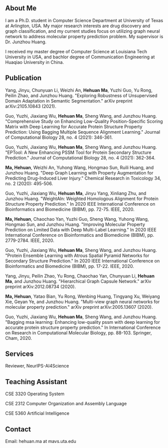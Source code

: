 ## About Me

I am a Ph.D. student in Computer Science Department at University of Texas at Arlington, USA. My major research interests are drug discovery and graph classification, and my current studies focus on utilizing graph neural network to address molecular property prediction problem. My supervisor is Dr. Junzhou Huang.

I received my master degree of Computer Science at Louisiana Tech University in USA, and bachlor degree of Communication Engineering at Huaqiao University in China.

## Publication
Yang, Jinyu, Chunyuan Li, Weizhi An, **Hehuan Ma**, Yuzhi Guo, Yu Rong, Peilin Zhao, and Junzhou Huang. "Exploring Robustness of Unsupervised Domain Adaptation in Semantic Segmentation." arXiv preprint arXiv:2105.10843 (2021).

Guo, Yuzhi, Jiaxiang Wu, **Hehuan Ma**, Sheng Wang, and Junzhou Huang. "Comprehensive Study on Enhancing Low-Quality Position-Specific Scoring Matrix with Deep Learning for Accurate Protein Structure Property Prediction: Using Bagging Multiple Sequence Alignment Learning." Journal of Computational Biology 28, no. 4 (2021): 346-361.

Guo, Yuzhi, Jiaxiang Wu, **Hehuan Ma**, Sheng Wang, and Junzhou Huang. "EPTool: A New Enhancing PSSM Tool for Protein Secondary Structure Prediction." Journal of Computational Biology 28, no. 4 (2021): 362-364.

**Ma, Hehuan**, Weizhi An, Yuhong Wang, Hongmao Sun, Ruili Huang, and Junzhou Huang. "Deep Graph Learning with Property Augmentation for Predicting Drug-Induced Liver Injury." Chemical Research in Toxicology 34, no. 2 (2020): 495-506.

Guo, Yuzhi, Jiaxiang Wu, **Hehuan Ma**, Jinyu Yang, Xinliang Zhu, and Junzhou Huang. "WeightAln: Weighted Homologous Alignment for Protein Structure Property Prediction." In 2020 IEEE International Conference on Bioinformatics and Biomedicine (BIBM), pp. 72-75. IEEE, 2020.

**Ma, Hehuan**, Chaochao Yan, Yuzhi Guo, Sheng Wang, Yuhong Wang, Hongmao Sun, and Junzhou Huang. "Improving Molecular Property Prediction on Limited Data with Deep Multi-Label Learning." In 2020 IEEE International Conference on Bioinformatics and Biomedicine (BIBM), pp. 2779-2784. IEEE, 2020.

Guo, Yuzhi, Jiaxiang Wu, **Hehuan Ma**, Sheng Wang, and Junzhou Huang. "Protein Ensemble Learning with Atrous Spatial Pyramid Networks for Secondary Structure Prediction." In 2020 IEEE International Conference on Bioinformatics and Biomedicine (BIBM), pp. 17-22. IEEE, 2020.

Yang, Jinyu, Peilin Zhao, Yu Rong, Chaochao Yan, Chunyuan Li, **Hehuan Ma**, and Junzhou Huang. "Hierarchical Graph Capsule Network." arXiv preprint arXiv:2012.08734 (2020).

**Ma, Hehuan**, Yatao Bian, Yu Rong, Wenbing Huang, Tingyang Xu, Weiyang Xie, Geyan Ye, and Junzhou Huang. "Multi-view graph neural networks for molecular property prediction." arXiv preprint arXiv:2005.13607 (2020).

Guo, Yuzhi, Jiaxiang Wu, **Hehuan Ma**, Sheng Wang, and Junzhou Huang. "Bagging msa learning: Enhancing low-quality pssm with deep learning for accurate protein structure property prediction." In International Conference on Research in Computational Molecular Biology, pp. 88-103. Springer, Cham, 2020.

## Services
Reviewer, NeurIPS-AI4Science

## Teaching Assistant
CSE 3320 Operating System

CSE 2312 Computer Organization and Assembly Language

CSE 5360 Artificial Intelligence 

## Contact
Email: hehuan.ma at mavs.uta.edu
